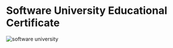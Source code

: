 # Software University Educational Certificate
 
![software university](https://github.com/svetlanasieber/SoftUni-Educational-Certificate/assets/135451084/e8b9905d-6951-4a4d-8f7b-4e400fdba34f)
